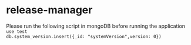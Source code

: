 # release-manager
Please run the following script in mongoDB before running the application\
`use test`\
`db.system_version.insert({_id: "systemVersion",version: 0})`
